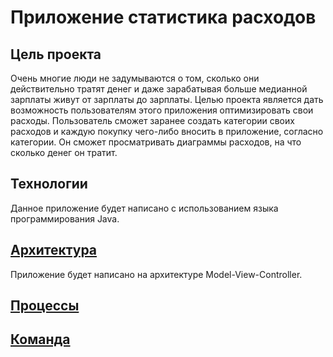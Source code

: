 # Приложение статистика расходов
## Цель проекта

Очень многие люди не задумываются о том, сколько они действительно тратят денег и даже зарабатывая больше медианной зарплаты живут от зарплаты до зарплаты. Целью проекта является дать возможность пользователям этого приложения оптимизировать свои расходы. Пользователь сможет заранее создать категории своих расходов и каждую покупку чего-либо вносить в приложение, согласно категории. Он сможет просматривать диаграммы расходов, на что сколько денег он тратит.

## Технологии

Данное приложение будет написано с использованием языка программирования Java.

## [Архитектура](docs/architecture.md)

Приложение будет написано на архитектуре Model-View-Controller.

## [Процессы](docs/Process.md)

## [Команда](docs/team.md)
